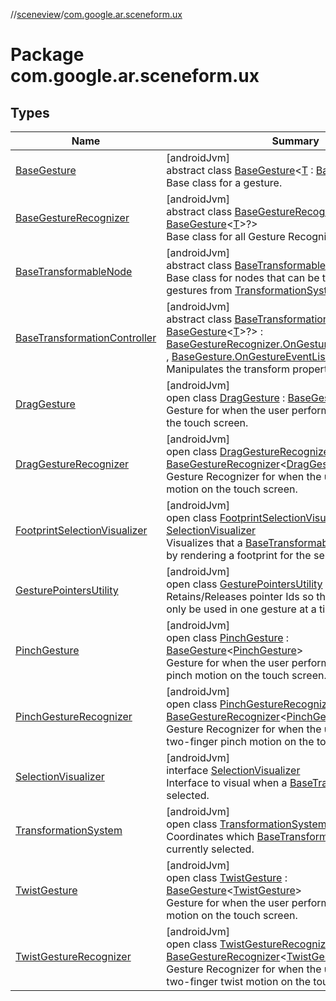 //[sceneview](../../index.md)/[com.google.ar.sceneform.ux](index.md)

# Package com.google.ar.sceneform.ux

## Types

| Name | Summary |
|---|---|
| [BaseGesture](-base-gesture/index.md) | [androidJvm]<br>abstract class [BaseGesture](-base-gesture/index.md)&lt;[T](-base-gesture/index.md) : [BaseGesture](-base-gesture/index.md)&lt;[T](../com.google.ar.sceneform.collision/-collision-system/raycast-all.md)&gt;?&gt;<br>Base class for a gesture. |
| [BaseGestureRecognizer](-base-gesture-recognizer/index.md) | [androidJvm]<br>abstract class [BaseGestureRecognizer](-base-gesture-recognizer/index.md)&lt;[T](-base-gesture-recognizer/index.md) : [BaseGesture](-base-gesture/index.md)&lt;[T](../com.google.ar.sceneform.collision/-collision-system/raycast-all.md)&gt;?&gt;<br>Base class for all Gesture Recognizers (i.e. |
| [BaseTransformableNode](-base-transformable-node/index.md) | [androidJvm]<br>abstract class [BaseTransformableNode](-base-transformable-node/index.md) : [Node](../io.github.sceneview.node/-node/index.md)<br>Base class for nodes that can be transformed using gestures from [TransformationSystem](-transformation-system/index.md). |
| [BaseTransformationController](-base-transformation-controller/index.md) | [androidJvm]<br>abstract class [BaseTransformationController](-base-transformation-controller/index.md)&lt;[T](-base-transformation-controller/index.md) : [BaseGesture](-base-gesture/index.md)&lt;[T](../com.google.ar.sceneform.collision/-collision-system/raycast-all.md)&gt;?&gt; : [BaseGestureRecognizer.OnGestureStartedListener](-base-gesture-recognizer/-on-gesture-started-listener/index.md)&lt;[T](../com.google.ar.sceneform.collision/-collision-system/raycast-all.md)&gt; , [BaseGesture.OnGestureEventListener](-base-gesture/-on-gesture-event-listener/index.md)&lt;[T](../com.google.ar.sceneform.collision/-collision-system/raycast-all.md)&gt; <br>Manipulates the transform properties (i.e. |
| [DragGesture](-drag-gesture/index.md) | [androidJvm]<br>open class [DragGesture](-drag-gesture/index.md) : [BaseGesture](-base-gesture/index.md)&lt;[DragGesture](-drag-gesture/index.md)&gt; <br>Gesture for when the user performs a drag motion on the touch screen. |
| [DragGestureRecognizer](-drag-gesture-recognizer/index.md) | [androidJvm]<br>open class [DragGestureRecognizer](-drag-gesture-recognizer/index.md) : [BaseGestureRecognizer](-base-gesture-recognizer/index.md)&lt;[DragGesture](-drag-gesture/index.md)&gt; <br>Gesture Recognizer for when the user performs a drag motion on the touch screen. |
| [FootprintSelectionVisualizer](-footprint-selection-visualizer/index.md) | [androidJvm]<br>open class [FootprintSelectionVisualizer](-footprint-selection-visualizer/index.md) : [SelectionVisualizer](-selection-visualizer/index.md)<br>Visualizes that a [BaseTransformableNode](-base-transformable-node/index.md) is selected by rendering a footprint for the selected node. |
| [GesturePointersUtility](-gesture-pointers-utility/index.md) | [androidJvm]<br>open class [GesturePointersUtility](-gesture-pointers-utility/index.md)<br>Retains/Releases pointer Ids so that each pointer can only be used in one gesture at a time. |
| [PinchGesture](-pinch-gesture/index.md) | [androidJvm]<br>open class [PinchGesture](-pinch-gesture/index.md) : [BaseGesture](-base-gesture/index.md)&lt;[PinchGesture](-pinch-gesture/index.md)&gt; <br>Gesture for when the user performs a two-finger pinch motion on the touch screen. |
| [PinchGestureRecognizer](-pinch-gesture-recognizer/index.md) | [androidJvm]<br>open class [PinchGestureRecognizer](-pinch-gesture-recognizer/index.md) : [BaseGestureRecognizer](-base-gesture-recognizer/index.md)&lt;[PinchGesture](-pinch-gesture/index.md)&gt; <br>Gesture Recognizer for when the user performs a two-finger pinch motion on the touch screen. |
| [SelectionVisualizer](-selection-visualizer/index.md) | [androidJvm]<br>interface [SelectionVisualizer](-selection-visualizer/index.md)<br>Interface to visual when a [BaseTransformableNode](-base-transformable-node/index.md) is selected. |
| [TransformationSystem](-transformation-system/index.md) | [androidJvm]<br>open class [TransformationSystem](-transformation-system/index.md)<br>Coordinates which [BaseTransformableNode](-base-transformable-node/index.md) is currently selected. |
| [TwistGesture](-twist-gesture/index.md) | [androidJvm]<br>open class [TwistGesture](-twist-gesture/index.md) : [BaseGesture](-base-gesture/index.md)&lt;[TwistGesture](-twist-gesture/index.md)&gt; <br>Gesture for when the user performs a two-finger twist motion on the touch screen. |
| [TwistGestureRecognizer](-twist-gesture-recognizer/index.md) | [androidJvm]<br>open class [TwistGestureRecognizer](-twist-gesture-recognizer/index.md) : [BaseGestureRecognizer](-base-gesture-recognizer/index.md)&lt;[TwistGesture](-twist-gesture/index.md)&gt; <br>Gesture Recognizer for when the user performs a two-finger twist motion on the touch screen. |
